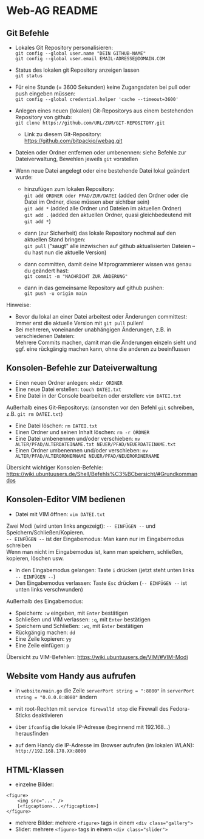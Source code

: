 Web-AG README
=============

Git Befehle
-----------

- Lokales Git Repository personalisieren:  
	`git config --global user.name "DEIN GITHUB-NAME"`  
	`git config --global user.email EMAIL-ADRESSE@DOMAIN.COM`

- Status des lokalen git Repository anzeigen lassen  
	`git status`

- Für eine Stunde (= 3600 Sekunden) keine Zugangsdaten bei pull oder push eingeben müssen:  
	`git config --global credential.helper 'cache --timeout=3600'`

- Anlegen eines neuen (lokalen) Git-Repositorys aus einem bestehenden Repository von github:  
	`git clone https://github.com/URL/ZUM/GIT-REPOSITORY.git`
	- Link zu diesem Git-Repository: https://github.com/bitpackio/webag.git

- Dateien oder Ordner entfernen oder umbenennen: siehe Befehle zur Dateiverwaltung, Bewehlen jeweils `git` vorstellen

- Wenn neue Datei angelegt oder eine bestehende Datei lokal geändert wurde:
	- hinzufügen zum lokalen Repository:  
	`git add ORDNER oder PFAD/ZUR/DATEI` (added den Ordner oder die Datei im Ordner, diese müssen aber sichtbar sein)  
	`git add *` (added alle Ordner und Dateien im aktuellen Ordner)  
	`git add .` (added den aktuellen Ordner, quasi gleichbedeutend mit `git add *`)

	- dann (zur Sicherheit) das lokale Repository nochmal auf den aktuellen Stand bringen:  
	`git pull` ("saugt" alle inzwischen auf github aktualisierten Dateien – du hast nun die aktuelle Version)

	- dann committen, damit deine Mitprogrammierer wissen was genau du geändert hast:  
	`git commit -m "NACHRICHT ZUR ÄNDERUNG"`

	- dann in das gemeinsame Repository auf github pushen:  
	`git push -u origin main`

Hinweise:
- Bevor du lokal an einer Datei arbeitest oder Änderungen committest: Immer erst die aktuelle Version mit `git pull` pullen!
- Bei mehreren, voneinander unabhängigen Änderungen, z.B. in verschiedenen Dateien:  
	Mehrere Commits machen, damit man die Änderungen einzeln sieht und ggf. eine rückgängig machen kann, ohne die anderen zu beeinflussen


Konsolen-Befehle zur Dateiverwaltung
------------------------------------

- Einen neuen Ordner anlegen: `mkdir ORDNER`
- Eine neue Datei erstellen: `touch DATEI.txt`
- Eine Datei in der Console bearbeiten oder erstellen: `vim DATEI.txt`

Außerhalb eines Git-Repositorys: (ansonsten vor den Befehl `git` schreiben, z.B. `git rm DATEI.txt`)
- Eine Datei löschen: `rm DATEI.txt`
- Einen Ordner und seinen Inhalt löschen: `rm -r ORDNER`
- Eine Datei umbenennen und/oder verschieben: `mv ALTER/PFAD/ALTERDATEINAME.txt NEUER/PFAD/NEUERDATEINAME.txt`
- Einen Ordner umbenennen und/oder verschieben: `mv ALTER/PFAD/ALTERORDNERNAME NEUER/PFAD/NEUERORDNERNAME`

Übersicht wichtiger Konsolen-Befehle: https://wiki.ubuntuusers.de/Shell/Befehls%C3%BCbersicht/#Grundkommandos


Konsolen-Editor VIM bedienen
----------------------------

- Datei mit VIM öffnen: `vim DATEI.txt`

Zwei Modi (wird unten links angezeigt): `-- EINFÜGEN --` und Speichern/Schließen/Kopieren.  
`-- EINFÜGEN --` ist der Eingabemodus: Man kann nur im Eingabemodus schreiben  
Wenn man nicht im Eingabemodus ist, kann man speichern, schließen, kopieren, löschen usw.

- In den Eingabemodus gelangen: Taste `i` drücken (jetzt steht unten links `-- EINFÜGEN --`)
- Den Eingabemodus verlassen: Taste `Esc` drücken (`-- EINFÜGEN --` ist unten links verschwunden)

Außerhalb des Eingabemodus:
- Speichern: `:w` eingeben, mit `Enter` bestätigen
- Schließen und VIM verlassen: `:q`, mit `Enter` bestätigen
- Speichern und Schließen: `:wq`, mit `Enter` bestätigen
- Rückgängig machen: `dd`
- Eine Zeile kopieren: `yy`
- Eine Zeile einfügen: `p`

Übersicht zu VIM-Befehlen: https://wiki.ubuntuusers.de/VIM/#VIM-Modi


Website vom Handy aus aufrufen
------------------------------

- in `website/main.go` die Zeile `serverPort string = ":8080"` in `serverPort string = "0.0.0.0:8080"` ändern

- mit root-Rechten mit `service firewalld stop` die Firewall des Fedora-Sticks deaktivieren

- über `ifconfig` die lokale IP-Adresse (beginnend mit 192.168...) herausfinden

- auf dem Handy die IP-Adresse im Browser aufrufen (im lokalen WLAN): `http://192.168.178.XX:8080`


HTML-Klassen
------------

- einzelne Bilder:
```
<figure>
	<img src="..." />
	[<figcaption>...</figcaption>]
</figure>
```
- mehrere Bilder: mehrere `<figure>` tags in einem `<div class="gallery">`
- Slider: mehrere `<figure>` tags in einem `<div class="slider">` 
